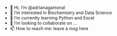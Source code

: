 - 👋 Hi, I’m @adrianagamonal
- 👀 I’m interested in Biochemistry and Data Science
- 🌱 I’m currently learning Python and Excel
- 💞️ I’m looking to collaborate on ...
- 📫 How to reach me: leave a msg here

<!---
adrianagamonal/adrianagamonal is a ✨ special ✨ repository because its `README.md` (this file) appears on your GitHub profile.
You can click the Preview link to take a look at your changes.
--->
